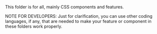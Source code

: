 This folder is for all, mainly CSS components and features.

NOTE FOR DEVELOPERS: Just for clarification, you can use other coding languages, if any, that are needed to make your feature or component in these folders work properly.
